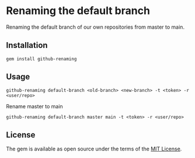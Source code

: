 # Renaming the default branch

Renaming the default branch of our own repositories from master to main.

## Installation
```
gem install github-renaming
```

## Usage
```
github-renaming default-branch <old-branch> <new-branch> -t <token> -r <user/repo>
```
Rename master to main
```
github-renaming default-branch master main -t <token> -r <user/repo>
```

## License

The gem is available as open source under the terms of the [MIT License](https://opensource.org/licenses/MIT).
